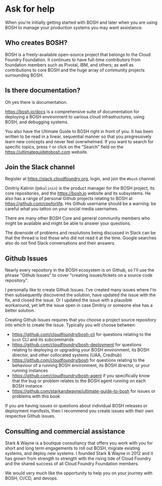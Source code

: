 # Ask for help

When you're initially getting started with BOSH and later when you are using BOSH to manage your production systems you may want assistance.

## Who creates BOSH?

BOSH is a freely-available open-source project that belongs to the Cloud Foundry Foundation. It continues to have full-time contributors from foundation members such as Pivotal, IBM, and others; as well as contributions to core BOSH and the huge array of community projects surrounding BOSH.

## Is there documentation?

Oh yes there is documentation.

https://bosh.io/docs is a comprehensive suite of documentation for deploying a BOSH environment to various cloud infrastructures, using BOSH, and debugging systems.

You also have the Ultimate Guide to BOSH right in front of you. It has been written to be read in a linear, sequential manner so that you progressively learn new concepts and never feel overwhelmed. If you want to search for specific topics, press `f` or click on the "Search" field on the https://ultimateguidetobosh.com website.

## Join the Slack channel

Register at https://slack.cloudfoundry.org, login, and join the `#bosh` channel.

Dmitriy Kalinin (`@dkalinin`) is the product manager for the BOSH project, its core repositories, and the https://bosh.io website and its subsystems. He also has a range of personal Github projects relating to BOSH at https://github.com/cppforlife. His Github username should be a warning: be careful what you tattoo on your social media usernames.

There are many other BOSH Core and general community members who might be available and might be able to answer your questions.

The downside of problems and resolutions being discussed in Slack can be that the thread is lost those who did not read it at the time. Google searches also do not find Slack conversations and their answers.

## Github Issues

Nearly every repository in the BOSH ecosystem is on Github, so I'll use the phrase "Github Issues" to cover "creating issues/tickets on a source code repository".

I personally like to create Github Issues. I've created many issues where I'm then subsequently discovered the solution, have updated the issue with the fix, and closed the issue. Or I updated the issue with a plausible workaround, yet left the issue open in case Dmitriy or someone else has a better solution.

Creating Github Issues requires that you choose a project source repository into which to create the issue. Typically you will choose between:

* https://github.com/cloudfoundry/bosh-cli for questions relating to the `bosh` CLI and its subcommands
* https://github.com/cloudfoundry/bosh-deployment for questions relating to deploying or upgrading your BOSH environment, its BOSH director, and other collocated systems (UAA, Credhub)
* https://github.com/cloudfoundry/bosh for questions relating to the behaviour of a running BOSH environment, its BOSH director, or your running instances
* https://github.com/cloudfoundry/bosh-agent if you specifically know that the bug or problem relates to the BOSH agent running on each BOSH instance
* https://github.com/starkandwayne/ultimate-guide-to-bosh for issues or problems with this book

If you are having issues or questions about individual BOSH releases or deployment manifests, then I recommend you create issues with their own respective Github issues.

## Consulting and commercial assistance

Stark & Wayne is a boutique consultancy that offers you work with you for short and long term engagements to roll out BOSH, migrate existing systems, and deploy new systems. I founded Stark & Wayne in 2012 and it has grown from strength to strength with the rising tide of Cloud Foundry and the shared success of all Cloud Foundry Foundation members.

We would very much like the opportunity to help you on your journey with BOSH, CI/CD, and devops.
